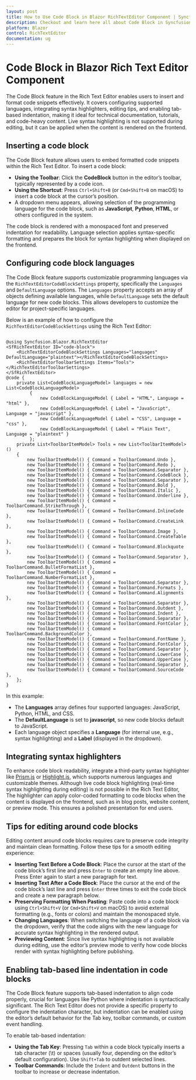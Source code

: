 ```yaml
---
layout: post
title: How to Use Code Block in Blazor RichTextEditor Component | Syncfusion
description: Checkout and learn here all about Code Block in Syncfusion Blazor Rich Text Editor component and much more.
platform: Blazor
control: RichTextEditor
documentation: ug
---
```


# Code Block in Blazor Rich Text Editor Component

The Code Block feature in the Rich Text Editor enables users to insert and format code snippets effectively. It covers configuring supported languages, integrating syntax highlighters, editing tips, and enabling tab-based indentation, making it ideal for technical documentation, tutorials, and code-heavy content. Live syntax highlighting is not supported during editing, but it can be applied when the content is rendered on the frontend.

## Inserting a code block

The Code Block feature allows users to embed formatted code snippets within the Rich Text Editor. To insert a code block:

- **Using the Toolbar**: Click the **CodeBlock** button in the editor’s toolbar, typically represented by a code icon.
- **Using the Shortcut**: Press `Ctrl+Shift+B` (or `Cmd+Shift+B` on macOS) to insert a code block at the cursor’s position.
- A dropdown menu appears, allowing selection of the programming language for the code block, such as **JavaScript**, **Python**, **HTML**, or others configured in the system.

The code block is rendered with a monospaced font and preserved indentation for readability. Language selection applies syntax-specific formatting and prepares the block for syntax highlighting when displayed on the frontend.

## Configuring code block languages

The Code Block feature supports customizable programming languages via the `RichTextEditorCodeBlockSettings` property, specifically the `Languages` and `DefaultLanguage` options. The `Languages` property accepts an array of objects defining available languages, while `DefaultLanguage` sets the default language for new code blocks. This allows developers to customize the editor for project-specific languages.

Below is an example of how to configure the `RichTextEditorCodeBlockSettings` using the Rich Text Editor:

```cshtml

@using Syncfusion.Blazor.RichTextEditor
<SfRichTextEditor ID="code-block">
    <RichTextEditorCodeBlockSettings Languages="languages" DefaultLanguage="plaintext"></RichTextEditorCodeBlockSettings>
    <RichTextEditorToolbarSettings Items="Tools"></RichTextEditorToolbarSettings>
</SfRichTextEditor>
@code {
    private List<CodeBlockLanguageModel> languages = new List<CodeBlockLanguageModel>
         {
             new CodeBlockLanguageModel { Label = "HTML", Language = "html" },
             new CodeBlockLanguageModel { Label = "JavaScript", Language = "javascript" },
             new CodeBlockLanguageModel { Label = "CSS", Language = "css" },
             new CodeBlockLanguageModel { Label = "Plain Text", Language = "plaintext" }
         };
    private List<ToolbarItemModel> Tools = new List<ToolbarItemModel>()
    {
        new ToolbarItemModel() { Command = ToolbarCommand.Undo },
        new ToolbarItemModel() { Command = ToolbarCommand.Redo },
        new ToolbarItemModel() { Command = ToolbarCommand.Separator },
        new ToolbarItemModel() { Command = ToolbarCommand.CodeBlock },
        new ToolbarItemModel() { Command = ToolbarCommand.Separator },
        new ToolbarItemModel() { Command = ToolbarCommand.Bold },
        new ToolbarItemModel() { Command = ToolbarCommand.Italic },
        new ToolbarItemModel() { Command = ToolbarCommand.Underline },
        new ToolbarItemModel() { Command = ToolbarCommand.StrikeThrough },
        new ToolbarItemModel() { Command = ToolbarCommand.InlineCode },
        new ToolbarItemModel() { Command = ToolbarCommand.CreateLink },
        new ToolbarItemModel() { Command = ToolbarCommand.Image },
        new ToolbarItemModel() { Command = ToolbarCommand.CreateTable },
        new ToolbarItemModel() { Command = ToolbarCommand.Blockquote },
        new ToolbarItemModel() { Command = ToolbarCommand.Separator },
        new ToolbarItemModel() { Command = ToolbarCommand.BulletFormatList },
        new ToolbarItemModel() { Command = ToolbarCommand.NumberFormatList },
        new ToolbarItemModel() { Command = ToolbarCommand.Separator },
        new ToolbarItemModel() { Command = ToolbarCommand.Formats },
        new ToolbarItemModel() { Command = ToolbarCommand.Alignments },
        new ToolbarItemModel() { Command = ToolbarCommand.Separator },
        new ToolbarItemModel() { Command = ToolbarCommand.Outdent },
        new ToolbarItemModel() { Command = ToolbarCommand.Indent },
        new ToolbarItemModel() { Command = ToolbarCommand.Separator },
        new ToolbarItemModel() { Command = ToolbarCommand.FontColor },
        new ToolbarItemModel() { Command = ToolbarCommand.BackgroundColor },
        new ToolbarItemModel() { Command = ToolbarCommand.FontName },
        new ToolbarItemModel() { Command = ToolbarCommand.FontColor },
        new ToolbarItemModel() { Command = ToolbarCommand.Separator },
        new ToolbarItemModel() { Command = ToolbarCommand.LowerCase },
        new ToolbarItemModel() { Command = ToolbarCommand.UpperCase },
        new ToolbarItemModel() { Command = ToolbarCommand.Separator },
        new ToolbarItemModel() { Command = ToolbarCommand.SourceCode },
    };
}

```

In this example:

* The **Languages** array defines four supported languages: JavaScript, Python, HTML, and CSS.
* The **DefaultLanguage** is set to **javascript**, so new code blocks default to JavaScript.
* Each language object specifies a **Language** (for internal use, e.g., syntax highlighting) and a **Label** (displayed in the dropdown).

## Integrating syntax highlighters

To enhance code block readability, integrate a third-party syntax highlighter like [Prism.js](https://prismjs.com/) or [Highlight.js](https://highlightjs.org/), which supports numerous languages and customizable themes. Although live code block highlighting (real-time syntax highlighting during editing) is not possible in the Rich Text Editor, The highlighter can apply color-coded formatting to code blocks when the content is displayed on the frontend, such as in blog posts, website content, or preview mode. This ensures a polished presentation for end users.

## Tips for editing around code blocks

Editing content around code blocks requires care to preserve code integrity and maintain clean formatting. Follow these tips for a smooth editing experience:
* **Inserting Text Before a Code Block**: Place the cursor at the start of the code block’s first line and press `Enter` to create an empty line above. Press Enter again to start a new paragraph for text.
* **Inserting Text After a Code Block**: Place the cursor at the end of the code block’s last line and press `Enter` three times to exit the code block and create a new paragraph below.
* **Preserving Formatting When Pasting**: Paste code into a code block using `Ctrl+Shift+V` (or `Cmd+Shift+V` on macOS) to avoid external formatting (e.g., fonts or colors) and maintain the monospaced style.
* **Changing Languages**: When switching the language of a code block via the dropdown, verify that the code aligns with the new language for accurate syntax highlighting in the rendered output.
* **Previewing Content**: Since live syntax highlighting is not available during editing, use the editor’s preview mode to verify how code blocks render with syntax highlighting before publishing.

## Enabling tab-based line indentation in code blocks

The Code Block feature supports tab-based indentation to align code properly, crucial for languages like Python where indentation is syntactically significant. The Rich Text Editor does not provide a specific property to configure the indentation character, but indentation can be enabled using the editor’s default behavior for the Tab key, toolbar commands, or custom event handling.

To enable tab-based indentation:

* **Using the Tab Key**: Pressing `Tab` within a code block typically inserts a tab character (\t) or spaces (usually four, depending on the editor’s default configuration). Use `Shift+Tab` to outdent selected lines.
* **Toolbar Commands**: Include the `Indent` and `Outdent` buttons in the toolbar to increase or decrease indentation.
